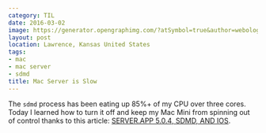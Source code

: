 ```yaml
---
category: TIL
date: 2016-03-02
image: https://generator.opengraphimg.com/?atSymbol=true&author=webology&authorSize=text-2xl&tags=mac%2Cmac+server%2Csdmd&title=Mac+Server+is+Slow
layout: post
location: Lawrence, Kansas United States
tags:
- mac
- mac server
- sdmd
title: Mac Server is Slow
---
```


The `sdmd` process has been eating up 85%+ of my CPU over three cores. Today I learned how to turn it off and keep my Mac Mini from spinning out of control thanks to this article: [SERVER.APP 5.0.4, SDMD, AND IOS](https://osxbytes.wordpress.com/2015/10/02/server-app-5-0-4-sdmd-and-ios/).